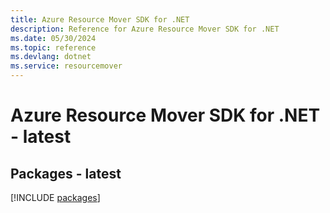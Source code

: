 ```yaml
---
title: Azure Resource Mover SDK for .NET
description: Reference for Azure Resource Mover SDK for .NET
ms.date: 05/30/2024
ms.topic: reference
ms.devlang: dotnet
ms.service: resourcemover
---
```

# Azure Resource Mover SDK for .NET - latest
## Packages - latest
[!INCLUDE [packages](resource-mover-index.md)]